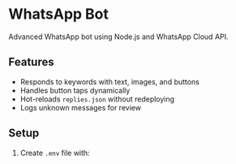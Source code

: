 # WhatsApp Bot

Advanced WhatsApp bot using Node.js and WhatsApp Cloud API.

## Features
- Responds to keywords with text, images, and buttons
- Handles button taps dynamically
- Hot-reloads `replies.json` without redeploying
- Logs unknown messages for review

## Setup
1. Create `.env` file with: